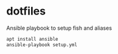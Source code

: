 # dotfiles

Ansible playbook to setup fish and aliases

```bash
apt install ansible
ansible-playbook setup.yml
```
